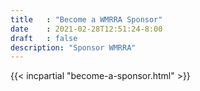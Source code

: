 ```yaml
---
title   : "Become a WMRRA Sponsor"
date    : 2021-02-28T12:51:24-8:00
draft   : false
description: "Sponsor WMRRA"
---
```


{{< incpartial "become-a-sponsor.html" >}}